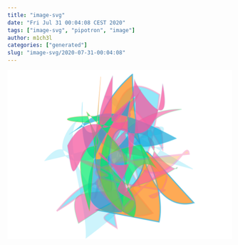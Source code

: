 ```yaml
---
title: "image-svg"
date: "Fri Jul 31 00:04:08 CEST 2020"
tags: ["image-svg", "pipotron", "image"]
author: m1ch3l
categories: ["generated"]
slug: "image-svg/2020-07-31-00:04:08"
---
```


![](image.svg)

